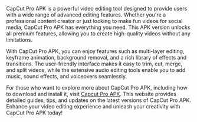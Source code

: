 CapCut Pro APK is a powerful video editing tool designed to provide users with a wide range of advanced editing features. Whether you're a professional content creator or just looking to make fun videos for social media, CapCut Pro APK has everything you need. This APK version unlocks all premium features, allowing you to create high-quality videos without any limitations.

With CapCut Pro APK, you can enjoy features such as multi-layer editing, keyframe animation, background removal, and a rich library of effects and transitions. The user-friendly interface makes it easy to trim, cut, merge, and split videos, while the extensive audio editing tools enable you to add music, sound effects, and voiceovers seamlessly.

For those who want to explore more about CapCut Pro APK, including how to download and install it, visit [Capcut Pro APK](https://thecapguru.com/). This website provides detailed guides, tips, and updates on the latest versions of CapCut Pro APK. Enhance your video editing experience and unleash your creativity with CapCut Pro APK today!
